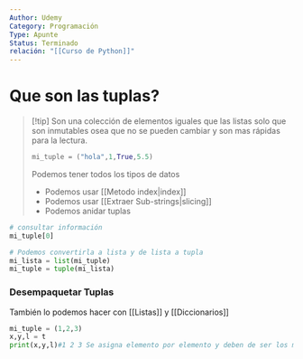 ```yaml
---
Author: Udemy
Category: Programación
Type: Apunte
Status: Terminado
relación: "[[Curso de Python]]"
---
```

# Que son las tuplas?
>[!tip] Son una colección de elementos iguales que las listas solo que son inmutables osea que no se pueden cambiar y son mas rápidas para la lectura.
>```python
>mi_tuple = ("hola",1,True,5.5)
>```
>Podemos tener todos los tipos de datos
>- Podemos usar [[Metodo index|index]]
>- Podemos usar [[Extraer Sub-strings|slicing]]
>- Podemos anidar tuplas


```Python
# consultar información
mi_tuple[0]

# Podemos convertirla a lista y de lista a tupla
mi_lista = list(mi_tuple)
mi_tuple = tuple(mi_lista)
```

### Desempaquetar Tuplas

También lo podemos hacer con [[Listas]] y [[Diccionarios]]
```Python
mi_tuple = (1,2,3)
x,y,l = t
print(x,y,l)#1 2 3 Se asigna elemento por elemento y deben de ser los mismo valores
```
